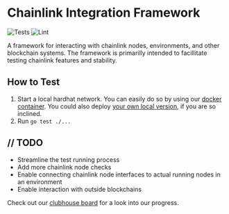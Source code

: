 # Chainlink Integration Framework

![Tests](https://github.com/smartcontractkit/integrations-framework/actions/workflows/test.yaml/badge.svg)
![Lint](https://github.com/smartcontractkit/integrations-framework/actions/workflows/lint.yaml/badge.svg)

A framework for interacting with chainlink nodes, environments, and other blockchain systems. The framework is primarilly intended to facillitate testing chainlink features and stability.

## How to Test

1. Start a local hardhat network. You can easily do so by using our [docker container](https://hub.docker.com/r/smartcontract/hardhat-network). You could also deploy [your own local version](https://hardhat.org/hardhat-network/), if you are so inclined.
2. Run `go test ./...`

## // TODO

* Streamline the test running process
* Add more chainlink node checks
* Enable connecting chainlink node interfaces to actual running nodes in an environment
* Enable interaction with outside blockchains

Check out our [clubhouse board](https://app.clubhouse.io/chainlinklabs/project/5690/qa-team?vc_group_by=day) for a look into our progress.
